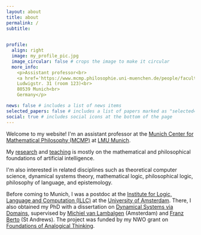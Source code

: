 ```yaml
---
layout: about
title: about
permalink: /
subtitle: 
 

profile:
  align: right
  image: my_profile_pic.jpg
  image_circular: false # crops the image to make it circular
  more_info: 
    <p>Assistant professor<br>  
    <a href='https://www.mcmp.philosophie.uni-muenchen.de/people/faculty/hornischer_levin/index.html'>MCMP</a>, <a href='https://www.philosophie.lmu.de/de/personen/kontaktseite/levin-hornischer-a7c95d99.html'>LMU Munich</a><br>  
    Ludwigstr. 31 (room 123)<br>
    80539 Munich<br> 
    Germany</p>

news: false # includes a list of news items
selected_papers: false # includes a list of papers marked as "selected={true}"
social: true # includes social icons at the bottom of the page
---
```


Welcome to my website! I'm an assistant professor at the <a href='https://www.mcmp.philosophie.uni-muenchen.de/index.html'>Munich Center for Mathematical Philosophy (MCMP)</a> at <a href='https://www.lmu.de/en/'>LMU Munich</a>.

My [research](/publications/) and [teaching](/teaching/) is mostly on the mathematical and philosophical foundations of artificial intelligence.

I'm also interested in related disciplines such as theoretical computer science, dynamical systems theory, mathematical logic, philosophical logic, philosophy of language, and epistemology.

Before coming to Munich, I was a postdoc at the [Institute for Logic, Language and Computation (ILLC)](https://www.illc.uva.nl/) at the [University of Amsterdam](https://www.uva.nl/en/home). There, I also obtained my PhD with a dissertation on [Dynamical Systems via Domains](https://eprints.illc.uva.nl/id/eprint/2196/1/DS-2021-10.text.pdf), supervised by [Michiel van Lambalgen](https://www.uva.nl/en/profile/l/a/m.vanlambalgen/m.vanlambalgen.html) (Amsterdam) and [Franz Berto](https://research-portal.st-andrews.ac.uk/en/persons/franz-berto) (St Andrews). The project was funded by my NWO grant on [Foundations of Analogical Thinking](https://www.nwo.nl/en/projects/322-20-017).
